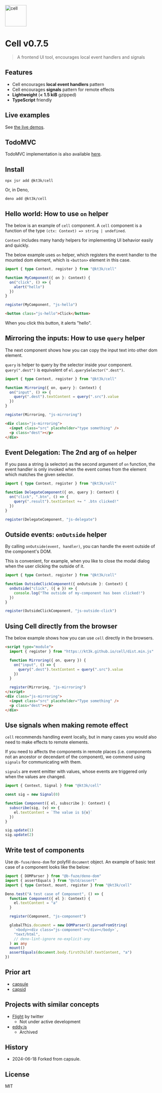 <img src="https://kt3k.github.io/cell/cell-logo.svg" width="70" alt="cell" />

# Cell v0.7.5

> A frontend UI tool, encourages local event handlers and signals

## Features

- Cell encourages **local event handlers** pattern
- Cell encourages **signals** pattern for remote effects
- **Lightweight** (**< 1.5 kiB** gzipped)
- **TypeScript** friendly

## Live examples

See [the live demos](https://kt3k.github.io/cell).

## TodoMVC

TodoMVC implementation is also available
[here](https://github.com/kt3k/cell-todomvc).

## Install

```
npx jsr add @kt3k/cell
```

Or, in Deno,

```
deno add @kt3k/cell
```

## Hello world: How to use `on` helper

The below is an example of `cell` component. A `cell` component is a function of
the type `(ctx: Context) => string | undefined`.

`Context` includes many handy helpers for implementing UI behavior easily and
quickly.

The below example uses `on` helper, which registers the event handler to the
mounted dom element, which is `<button>` element in this case.

```ts
import { type Context, register } from "@kt3k/cell"

function MyComponent({ on }: Context) {
  on("click", () => {
    alert("hello")
  })
}

register(MyComponent, "js-hello")
```

```html
<button class="js-hello">Click</button>
```

When you click this button, it alerts "hello".

## Mirroring the inputs: How to use `query` helper

The next component shows how you can copy the input text into other dom element.

`query` is helper to query by the selector inside your component.
`query(".dest")` is equivalent of `el.querySelector(".dest")`.

```ts
import { type Context, register } from "@kt3k/cell"

function Mirroring({ on, query }: Context) {
  on("input", () => {
    query(".dest").textContent = query(".src").value
  })
}

register(Mirroring, "js-mirroring")
```

```html
<div class="js-mirroring">
  <input class="src" placeholder="type something" />
  <p class="dest"></p>
</div>
```

## Event Delegation: The 2nd arg of `on` helper

If you pass a string (a selector) as the second argument of `on` function, the
event handler is only invoked when the event comes from the element which
matches the given selector.

```ts
import { type Context, register } from "@kt3k/cell"

function DelegateComponent({ on, query }: Context) {
  on("click", ".btn", () => {
    query(".result").textContext += " .btn clicked!"
  })
}

register(DelegateComponent, "js-delegate")
```

## Outside events: `onOutside` helper

By calling `onOutside(event, handler)`, you can handle the event outside of the
component's DOM.

This is convenient, for example, when you like to close the modal dialog when
the user clicking the outside of it.

```ts
import { type Context, register } from "@kt3k/cell"

function OutsideClickComponent({ onOutside }: Context) {
  onOutside("click", ({ e }) => {
    console.log("The outside of my-component has been clicked!")
  })
}

register(OutsideClickComponent, "js-outside-click")
```

## Using Cell directly from the browser

The below example shows how you can use `cell` directly in the browsers.

```html
<script type="module">
  import { register } from "https://kt3k.github.io/cell/dist.min.js"

  function Mirroring({ on, query }) {
    on("input", () => {
      query(".dest").textContent = query(".src").value
    })
  }

  register(Mirroring, "js-mirroring")
</script>
<div class="js-mirroring">
  <input class="src" placeholder="Type something" />
  <p class="dest"></p>
</div>
```

## Use signals when making remote effect

`cell` recommends handling event locally, but in many cases you would also need
to make effects to remote elements.

If you need to affects the components in remote places (i.e. components not an
ancestor or decendant of the component), we commend using `signals` for
communicating with them.

`signals` are event emitter with values, whose events are triggered only when
the values are changed.

```ts
import { Context, Signal } from "@kt3k/cell"

const sig = new Signal(0)

function Component({ el, subscribe }: Context) {
  subscribe(sig, (v) => {
    el.textContent = `The value is ${v}`
  })
}

sig.update(1)
sig.update(2)
```

## Write test of components

Use `@b-fuse/deno-dom` for polyfill `document` object. An example of basic test
case of a component looks like the below:

```ts
import { DOMParser } from "@b-fuze/deno-dom"
import { assertEquals } from "@std/assert"
import { type Context, mount, register } from "@kt3k/cell"

Deno.test("A test case of Component", () => {
  function Component({ el }: Context) {
    el.textContent = "a"
  }

  register(Component, "js-component")

  globalThis.document = new DOMParser().parseFromString(
    `<body><div class="js-component"></div></body>`,
    "text/html",
    // deno-lint-ignore no-explicit-any
  ) as any
  mount()
  assertEquals(document.body.firstChild?.textContent, "a")
})
```

## Prior art

- [capsule](https://github.com/capsidjs/capsule)
- [capsid](https://github.com/capsidjs/capsid)

## Projects with similar concepts

- [Flight](https://flightjs.github.io/) by twitter
  - Not under active development
- [eddy.js](https://github.com/WebReflection/eddy)
  - Archived

## History

- 2024-06-18 Forked from capsule.

## License

MIT

